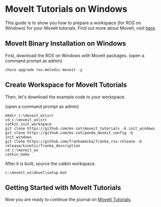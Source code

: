 # MoveIt Tutorials on Windows
This guide is to show you how to prepare a workspace (for ROS on Windows) for your MoveIt tutorials. Find out more about MoveIt, visit [here](https://ros-planning.github.io/moveit_tutorials/index.html).

## MoveIt Binary Installation on Windows
First, download the ROS on Windows with MoveIt packages.
(open a command prompt as admin)

```no-highlight
choco upgrade ros-melodic-moveit -y
```

## Create Workspace for MoveIt Tutorials
Then, let's download the example code to your workspace.

(open a command prompt as admin)

```no-highlight
mkdir c:\moveit_ws\src
cd c:\moveit_ws\src
catkin_init_workspace
git clone https://github.com/ms-iot/moveit_tutorials -b init_windows
git clone https://github.com/ms-iot/panda_moveit_config -b init_windows
git clone https://github.com/frankaemika/franka_ros-release -b release/kinetic/franka_description
cd c:\moveit_ws
catkin_make
```

After it is built, source the catkin workspace.

```no-highlight
c:\moveit_ws\devel\setup.bat
```

## Getting Started with MoveIt Tutorials
Now you are ready to continue the journal on [MoveIt Tutorials](https://ros-planning.github.io/moveit_tutorials/doc/quickstart_in_rviz/quickstart_in_rviz_tutorial.html).

